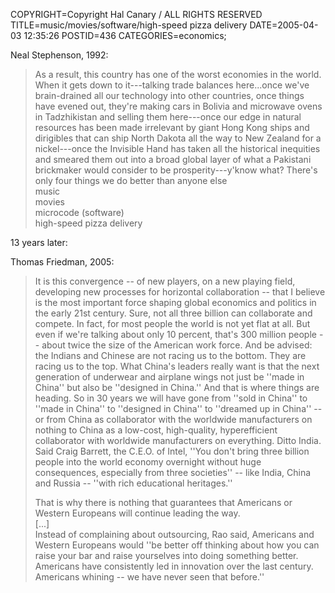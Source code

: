 COPYRIGHT=Copyright Hal Canary / ALL RIGHTS RESERVED
TITLE=music/movies/software/high-speed pizza delivery
DATE=2005-04-03 12:35:26
POSTID=436
CATEGORIES=economics;

Neal Stephenson, 1992:

> As a result, this country has one of the worst economies in the world. When it gets down to it---talking trade balances here...once we've brain-drained all our technology into other countries, once things have evened out, they're making cars in Bolivia and microwave ovens in Tadzhikistan and selling them here---once our edge in natural resources has been made irrelevant by giant Hong Kong ships and dirigibles that can ship North Dakota all the way to New Zealand for a nickel---once the Invisible Hand has taken all the historical inequities and smeared them out into a broad global layer of what a Pakistani brickmaker would consider to be prosperity---y'know what? There's only four things we do better than anyone else  
> music  
> movies  
> microcode (software)  
> high-speed pizza delivery

13 years later:

Thomas Friedman, 2005:

> It is this convergence -- of new players, on a new playing field, developing new processes for horizontal collaboration -- that I believe is the most important force shaping global economics and politics in the early 21st century. Sure, not all three billion can collaborate and compete. In fact, for most people the world is not yet flat at all. But even if we're talking about only 10 percent, that's 300 million people -- about twice the size of the American work force. And be advised: the Indians and Chinese are not racing us to the bottom. They are racing us to the top. What China's leaders really want is that the next generation of underwear and airplane wings not just be ''made in China'' but also be ''designed in China.'' And that is where things are heading. So in 30 years we will have gone from ''sold in China'' to ''made in China'' to ''designed in China'' to ''dreamed up in China'' -- or from China as collaborator with the worldwide manufacturers on nothing to China as a low-cost, high-quality, hyperefficient collaborator with worldwide manufacturers on everything. Ditto India. Said Craig Barrett, the C.E.O. of Intel, ''You don't bring three billion people into the world economy overnight without huge consequences, especially from three societies'' -- like India, China and Russia -- ''with rich educational heritages.''
> 
> That is why there is nothing that guarantees that Americans or Western Europeans will continue leading the way.  
> \[...\]  
> Instead of complaining about outsourcing, Rao said, Americans and Western Europeans would ''be better off thinking about how you can raise your bar and raise yourselves into doing something better. Americans have consistently led in innovation over the last century. Americans whining -- we have never seen that before.''
